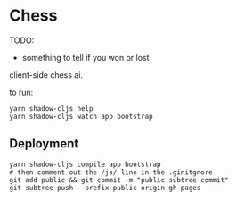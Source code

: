 # Chess

TODO:

  - something to tell if you won or lost

client-side chess ai.

to run:

    yarn shadow-cljs help
    yarn shadow-cljs watch app bootstrap


## Deployment

    yarn shadow-cljs compile app bootstrap
    # then comment out the /js/ line in the .ginitgnore
    git add public && git commit -m "public subtree commit"
    git subtree push --prefix public origin gh-pages

